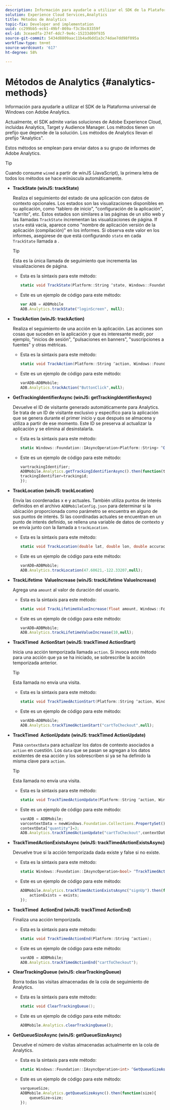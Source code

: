 ```yaml
---
description: Información para ayudarle a utilizar el SDK de la Plataforma universal de Windows con Adobe Analytics.
solution: Experience Cloud Services,Analytics
title: Métodos de Analytics
topic-fix: Developer and implementation
uuid: cc299bb5-ec61-49bf-869a-f3c3bc83359f
exl-id: 3ceaedfa-274f-4dc7-9e4c-15233d09f935
source-git-commit: 5434d8809aac11b4ad6dd1a3c74dae7dd98f095a
workflow-type: tm+mt
source-wordcount: '617'
ht-degree: 58%

---
```


# Métodos de Analytics {#analytics-methods}

Información para ayudarle a utilizar el SDK de la Plataforma universal de Windows con Adobe Analytics.

Actualmente, el SDK admite varias soluciones de Adobe Experience Cloud, incluidas Analytics, Target y Audience Manager. Los métodos tienen un prefijo que depende de la solución. Los métodos de Analytics llevan el prefijo &quot;Analytics&quot;.

Estos métodos se emplean para enviar datos a su grupo de informes de Adobe Analytics.

>[!TIP]
>
>Cuando consume `winmd` a partir de winJS (JavaScript), la primera letra de todos los métodos se hace minúscula automáticamente.

* **TrackState (winJS: trackState)**

   Realiza el seguimiento del estado de una aplicación con datos de contexto opcionales. Los estados son las visualizaciones disponibles en su aplicación, como &quot;tablero de inicio&quot;, &quot;configuración de la aplicación&quot;, &quot;carrito&quot;, etc. Estos estados son similares a las páginas de un sitio web y las llamadas `TrackState` incrementan las visualizaciones de página.
If `state` está vacía, aparece como &quot;nombre de aplicación versión de la aplicación (compilación)&quot; en los informes. Si observa este valor en los informes, asegúrese de que está configurando `state` en cada `TrackState` llamada a .

   >[!TIP]
   >
   >Esta es la única llamada de seguimiento que incrementa las visualizaciones de página.

   * Esta es la sintaxis para este método:

      ```csharp
      static void TrackState(Platform::String ^state, Windows::Foundation::Collections::IMap<Platform::String^, Platform::Object> ^contextData); 
      ```

   * Este es un ejemplo de código para este método:

      ```js
      var ADB = ADBMobile
      ADB.Analytics.trackState("loginScreen", null);
      ```

* **TrackAction (winJS: trackAction)**

   Realiza el seguimiento de una acción en la aplicación. Las acciones son cosas que suceden en la aplicación y que es interesante medir, por ejemplo, &quot;inicios de sesión&quot;, &quot;pulsaciones en banners&quot;, &quot;suscripciones a fuentes&quot; y otras métricas.

   * Esta es la sintaxis para este método:

      ```csharp
      static void TrackAction(Platform::String ^action, Windows::Foundation::Collections::IMap<Platform::String^, Platform::Object> ^contextData); 
      ```

   * Este es un ejemplo de código para este método:

      ```js
      varADB=ADBMobile; 
      ADB.Analytics.trackAction("ButtonClick",null); 
      ```

* **GetTrackingIdentifierAsync (winJS: getTrackingIdentifierAsync)**

   Devuelve el ID de visitante generado automáticamente para Analytics. Se trata de un ID de visitante exclusivo y específico para la aplicación que se genera durante el primer inicio y que después se almacena y utiliza a partir de ese momento. Este ID se preserva al actualizar la aplicación y se elimina al desinstalarla.

   * Esta es la sintaxis para este método:

      ```csharp
      static Windows::Foundation::IAsyncOperation<Platform::String> ^GetTrackingIdentifierAsync(); 
      ```

   * Este es un ejemplo de código para este método:

      ```js
      vartrackingIdentifier; 
      ADBMobile.Analytics.getTrackingIdentifierAsync().then(function(trackingid){
      trackingIdentifier=trackingid;
      });
      ```

* **TrackLocation (winJS: trackLocation)**

   Envía las coordenadas x e y actuales. También utiliza puntos de interés definidos en el archivo `ADBMobileConfig.json` para determinar si la ubicación proporcionada como parámetro se encuentra en alguno de sus puntos de interés. Si las coordinadas actuales se encuentran en un punto de interés definido, se rellena una variable de datos de contexto y se envía junto con la llamada a `trackLocation`.

   * Esta es la sintaxis para este método:

      ```csharp
      static void TrackLocation(double lat, double lon, double accuracy, Windows::Foundation::Collections::IMap<Platform::String^, Platform::Object> ^contextData);
      ```

   * Este es un ejemplo de código para este método:

      ```js
      varADB=ADBMobile; 
      ADB.Analytics.trackLocation(47.60621,-122.33207,null);
      ```

* **TrackLifetime &#x200B; ValueIncrease (winJS: trackLifetime &#x200B; ValueIncrease)**

   Agrega una `amount` al valor de duración del usuario.

   * Esta es la sintaxis para este método:

      ```csharp
      static void TrackLifetimeValueIncrease(float amount, Windows::Foundation::Collections::IMap<Platform::String^, Platform::Object> ^contextData); 
      ```

   * Este es un ejemplo de código para este método:

      ```js
      varADB=ADBMobile;
      ADB.Analytics.trackLifetimeValueIncrease(10,null);
      ```

* **TrackTimed &#x200B; ActionStart (winJS: trackTimed &#x200B; ActionStart)**

   Inicia una acción temporizada llamada `action`. Si invoca este método para una acción que ya se ha iniciado, se sobrescribe la acción temporizada anterior.

   >[!TIP]
   >
   >Esta llamada no envía una visita.

   * Esta es la sintaxis para este método:

      ```csharp
      static void TrackTimedActionStart(Platform::String ^action, Windows::Foundation::Collections::IMap<Platform::String^, Platform::Object^> ^contextData); 
      ```

   * Este es un ejemplo de código para este método:

      ```js
      varADB=ADBMobile;
      ADB.Analytics.trackTimedActionStart("cartToCheckout",null); 
      ```

* **TrackTimed &#x200B; ActionUpdate (winJS: trackTimed &#x200B; ActionUpdate)**

   Pasa `contextData` para actualizar los datos de contexto asociados a `action` en cuestión. Los `data` que se pasan se agregan a los datos existentes de esa acción y los sobrescriben si ya se ha definido la misma clave para `action`.

   >[!TIP]
   >
   >Esta llamada no envía una visita.

   * Esta es la sintaxis para este método:

      ```csharp
      static void TrackTimedActionUpdate(Platform::String ^action, Windows::Foundation::Collections::IMap<Platform::String^, Platform::Object> ^contextData); 
      ```

   * Este es un ejemplo de código para este método:

      ```js
      varADB = ADBMobile;
      varcontextData = newWindows.Foundation.Collections.PropertySet();
      contextData["quantity"]=3; 
      ADB.Analytics.trackTimedActionUpdate("cartToCheckout",contextData);
      ```

* **TrackTimedActionExistsAsync (winJS: trackTimedActionExistsAsync)**

   Devuelve true si la acción temporizada dada existe y false si no existe.

   * Esta es la sintaxis para este método:

      ```csharp
      static Windows::Foundation::IAsyncOperation<bool> ^TrackTimedActionExistsAsync(Platform::String ^action); 
      ```

   * Este es un ejemplo de código para este método:

      ```js
      ADBMobile.Analytics.trackTimedActionExistsAsync("signUp").then(function(exists){ 
          actionExists = exists; 
      });
      ```

* **TrackTimed &#x200B; ActionEnd (winJS: trackTimed &#x200B; ActionEnd)**

   Finaliza una acción temporizada.

   * Esta es la sintaxis para este método:

      ```csharp
      static void TrackTimedActionEnd(Platform::String ^action);
      ```

   * Este es un ejemplo de código para este método:

      ```js
      varADB = ADBMobile; 
      ADB.Analytics.trackTimedActionEnd("cartToCheckout"); 
      ```

* **ClearTrackingQueue (winJS: clearTrackingQueue)**

   Borra todas las visitas almacenadas de la cola de seguimiento de Analytics.

   * Esta es la sintaxis para este método:

      ```csharp
      static void ClearTrackingQueue();
      ```

   * Este es un ejemplo de código para este método:

      ```js
      ADBMobile.Analytics.clearTrackingQueue();
      ```

* **GetQueueSizeAsync (winJS: getQueueSizeAsync)**

   Devuelve el número de visitas almacenadas actualmente en la cola de Analytics.

   * Esta es la sintaxis para este método:

      ```csharp
      static Windows::Foundation::IAsyncOperation<int> ^GetQueueSizeAsync();
      ```

   * Este es un ejemplo de código para este método:

      ```js
      varqueueSize;
      ADBMobile.Analytics.getQueueSizeAsync().then(function(size){ 
          queueSize=size;
      });
      ```
